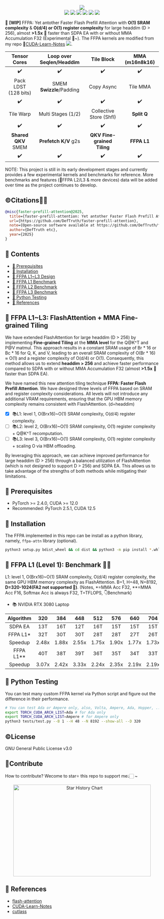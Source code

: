 <div align='center'>
  <img src=https://github.com/user-attachments/assets/9f764ccf-3dce-43c2-b2ae-aa068231dea2 >
</div> 

<div align='center'>
  <img src=https://img.shields.io/badge/Language-CUDA/Python-brightgreen.svg >
  <img src=https://img.shields.io/github/watchers/DefTruth/faster-prefill-attention?color=9cc >
  <img src=https://img.shields.io/github/forks/DefTruth/faster-prefill-attention.svg?style=social >
  <img src=https://img.shields.io/github/stars/DefTruth/faster-prefill-attention.svg?style=social >
  <img src=https://img.shields.io/badge/Release-v0.0.1-brightgreen.svg >
  <img src=https://img.shields.io/badge/License-GPLv3.0-turquoise.svg >
 </div>   
 
🤖 **[WIP]** FFPA: Yet antother Faster Flash Prefill Attention with **O(1) SRAM complexity** & **O(d/4) or O(1) register complexity** for large headdim (D > 256), almost **>1.5x** 🎉 faster than SDPA EA with or without MMA Accumulation F32 (Experimental 👀~). The FFPA kernels are modified from my repo 📖[CUDA-Learn-Notes](https://github.com/DefTruth/CUDA-Learn-Notes/tree/main/kernels/flash-attn)  ![](https://img.shields.io/github/stars/DefTruth/CUDA-Learn-Notes.svg?style=social).

|Tensor Cores|Loop over Seqlen/Headdim |Tile Block |MMA (m16n8k16)|
|:---:|:---:|:---:|:---:|
|✔️|✔️|✔️|✔️|
|Pack LDST (128 bits)|SMEM **Swizzle**/Padding |Copy Async|Tile MMA |
|✔️|✔️|✔️|✔️|
|Tile Warp |Multi Stages (1/2)|Collective Store (Shfl)|**Split Q**|
|✔️|✔️|✔️|✔️|
|**Shared QKV** SMEM|**Prefetch K/V** g2s|**QKV Fine-grained Tiling**| **FFPA L1**|
|✔️|✔️|✔️|✔️|

NOTE: This project is still in its early development stages and currently provides a few experimental kernels and benchmarks for reference. More benchmarks and features (🔑️FFPA L2/L3 & more devices) data will be added over time as the project continues to develop. 

## ©️Citations🎉🎉

```BibTeX
@misc{faster-prefill-attention@2025,
  title={faster-prefill-attention: Yet antother Faster Flash Prefill Attention than SDPA EA for large headdim.},
  url={https://github.com/DefTruth/faster-prefill-attention},
  note={Open-source software available at https://github.com/DefTruth/faster-prefill-attention},
  author={DefTruth etc},
  year={2025}
}
```

## 📖 Contents

- [📖 Prerequisites](#prerequisites)
- [📖 Installation](#install)
- [📖 FFPA L1~L3 Design](#ffpa-design)
- [📖 FFPA L1 Benchmark](#L1-bench)
- [📖 FFPA L2 Benchmark](#L1-bench)
- [📖 FFPA L3 Benchmark](#L1-bench)
- [📖 Python Testing](#python-test)
- [📖 References](#ref)

## 📖 FFPA L1~L3: FlashAttention + MMA Fine-grained Tiling
<div id="ffpa-design"></div>  

We have extended FlashAttention for large headdim (D > 256) by implementing **Fine-grained Tiling** at the **MMA level** for the Q@K^T and P@V matmul. This approach results in a constant SRAM usage of Br * 16 or Bc * 16 for Q, K, and V, leading to an overall SRAM complexity of O(Br * 16) ≈ O(1) and a register complexity of O(d/4) or O(1). Consequently, this method allows us to extend **headdim > 256** and achieve faster performance compared to SDPA with or without MMA Accumulation F32 (almost **>1.5x** 🎉 faster than SDPA EA). 

We have named this new attention tiling technique **FFPA: Faster Flash Prefill Attention**. We have designed three levels of FFPA based on SRAM and register complexity considerations. All levels will not introduce any additional VRAM requirements, ensuring that the GPU HBM memory complexity remains consistent with FlashAttention. (d=headdim)

- [x] 📚L1: level 1, O(Brx16)~O(1) SRAM complexity, O(d/4) register complexity.  
- [ ] 📚L2: level 2, O(Brx16)~O(1) SRAM complexity, O(1) register complexity + Q@K^T recomputation.  
- [ ] 📚L3: level 3, O(Brx16)~O(1) SRAM complexity, O(1) register complexity + scaling O via HBM offloading. 

By leveraging this approach, we can achieve improved performance for large headdim (D > 256) through a balanced utilization of FlashAttention (which is not designed to support D > 256) and SDPA EA. This allows us to take advantage of the strengths of both methods while mitigating their limitations. 

## 📖 Prerequisites
<div id="prerequisites"></div>  

- PyTorch >= 2.4.0, CUDA >= 12.0
- Recommended: PyTorch 2.5.1, CUDA 12.5

## 📖 Installation  

<div id="install"></div>  

The FFPA implemented in this repo can be install as a python library, namely, `ffpa-attn` library (optional). 
```bash
python3 setup.py bdist_wheel && cd dist && python3 -m pip install *.whl # pip uninstall ffpa-attn -y 
```

## 📖 FFPA L1 (Level 1): Benchmark 🎉🎉

<div id="L1-bench"></div>  

L1: level 1, O(Brx16)~O(1) SRAM complexity, O(d/4) register complexity, the same GPU HBM memory complexity as FlashAttention. B=1, H=48, N=8192, **D=320-1024(FA2 not supported 👀)**. (Notes, *=MMA Acc F32, **=MMA Acc F16, Softmax Acc is always F32, T=TFLOPS, 👇Benchmark)

- 📚 NVIDIA RTX 3080 Laptop

|Algorithm|320|384|448|512|576|640|704|768|832|896|960|1024|    
|:---:|:---:|:---:|:---:|:---:|:---:|:---:|:---:|:---:|:---:|:---:|:---:|:---:|  
|SDPA EA|13T|16T|12T|16T|15T|15T|15T|15T|15T|15T|15T|15T|  
|FFPA L1*|32T|30T|30T|28T|28T|27T|26T|25T|25T|25T|25T|24T|   
|Speedup|2.48x|1.88x|2.55x|1.75x|1.90x|1.77x|1.73x|1.67x|1.66x|1.66x|1.66x|1.54x|  
|FFPA L1**|40T|38T|39T|36T|35T|34T|33T|32T|31T|31T|28T|27T|  
|Speedup|3.07x|2.42x|3.33x|2.24x|2.35x|2.19x|2.19x|2.13x|2.03x|2.03x|1.90x|1.74x|

## 📖 Python Testing 
<div id="python-test"></div>  

You can test many custom FFPA kernel via Python script and figure out the difference in their performance.
```bash
# You can test Ada or Ampere only, also, Volta, Ampere, Ada, Hopper, ...
export TORCH_CUDA_ARCH_LIST=Ada # for Ada only
export TORCH_CUDA_ARCH_LIST=Ampere # for Ampere only
python3 tests/test.py --B 1 --H 48 --N 8192 --show-all --D 320 
```

## ©️License

<div id="License"></div>  

GNU General Public License v3.0

## 🎉Contribute 

<div id="Contribute"></div>  

How to contribute? Wecome to star⭐️ this repo to support me👆🏻 ~

<div align='center'>
<a href="https://star-history.com/#DefTruth/faster-prefill-attention&Date">
 <picture>
   <source media="(prefers-color-scheme: dark)" srcset="https://api.star-history.com/svg?repos=DefTruth/faster-prefill-attention&type=Date&theme=dark" />
   <source media="(prefers-color-scheme: light)" srcset="https://api.star-history.com/svg?repos=DefTruth/faster-prefill-attention&type=Date" />
   <img img width=450 height=300 alt="Star History Chart" src="https://api.star-history.com/svg?repos=DefTruth/faster-prefill-attention&type=Date" />
 </picture>
</a>
</div>

## 📖 References   
<div id="ref"></div>  

- [flash-attention](https://github.com/Dao-AILab/flash-attention)
- [CUDA-Learn-Notes](https://github.com/DefTruth/CUDA-Learn-Notes)
- [cutlass](https://github.com/NVIDIA/cutlass)
